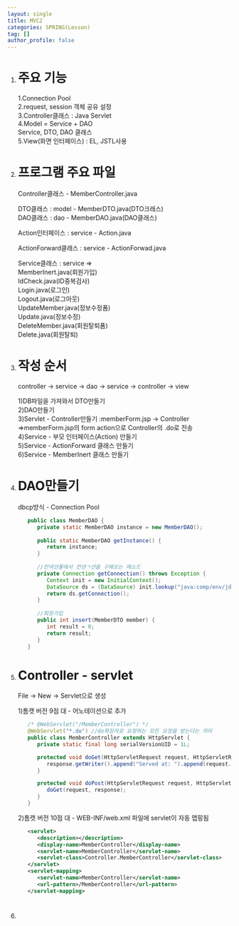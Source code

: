 ```yaml
---
layout: single
title: MVC2
categories: SPRING(Lesson)
tag: []
author_profile: false
---
```


1. # 주요 기능
   1.Connection Pool   
   2.request, session 객체 공유 설정   
   3.Controller클래스 : Java Servlet   
   4.Model = Service + DAO   
      Service, DTO, DAO 클래스   
   5.View(화면 인터페이스) : EL, JSTL사용   

1. # 프로그램 주요 파일
   Controller클래스 - MemberController.java   

   DTO클래스 : model - MemberDTO.java(DTO크래스)   
   DAO클래스 : dao - MemberDAO.java(DAO클래스)   

   Action인터페이스 : service - Action.java   
   
   ActionForward클래스 : service - ActionForwad.java   

   Service클래스 : service =>   
   MemberInert.java(회원가입)    
   IdCheck.java(ID중복검사)   
   Login.java(로그인)   
   Logout.java(로그아웃)   
   UpdateMember.java(정보수정폼)   
   Update.java(정보수정)   
   DeleteMember.java(회원탈퇴폼)   
   Delete.java(회원탈퇴)   

1. # 작성 순서

   controller -> service -> dao -> service -> controller -> view

   1)DB파일을 가져와서 DTO만들기   
   2)DAO만들기   
   3)Servlet - Controller만들기
   :memberForm.jsp -> Controller   
   =>memberForm.jsp의 form action으로 Controller의 .do로 전송   
   4)Service - 부모 인터페이스(Action) 만들기   
   5)Service - ActionForward 클래스 만들기   
   6)Service - MemberInert 클래스 만들기

1. # DAO만들기
   dbcp방식 - Connection Pool   

   ```java
      public class MemberDAO {
         private static MemberDAO instance = new MemberDAO(); 
               
         public static MemberDAO getInstance() {
            return instance;
         }
         
         //컨넥션풀에서 컨넨ㄱ션을 구해오는 메소드
         private Connection getConnection() throws Exception {
            Context init = new InitialContext();
            DataSource ds = (DataSource) init.lookup("java:comp/env/jdbc/orcl");
            return ds.getConnection();
         }
         
         //회원가입
         public int insert(MemberDTO member) {
            int result = 0;
            return result;
         }
      }
   ```

1. # Controller - servlet
   File -> New -> Servlet으로 생성   

   1)톰캣 버전 9점 대 - 어노테이션으로 추가   
   ```java
      /* @WebServlet("/MemberController") */
      @WebServlet("*.do") //do확장자로 요청하는 모든 요청을 받는다는 의미
      public class MemberController extends HttpServlet {
         private static final long serialVersionUID = 1L;

         protected void doGet(HttpServletRequest request, HttpServletResponse response) throws ServletException, IOException {
            response.getWriter().append("Served at: ").append(request.getContextPath());
         }

         protected void doPost(HttpServletRequest request, HttpServletResponse response) throws ServletException, IOException {
            doGet(request, response);
         }
      }
   ```

   2)톰캣 버전 10점 대 - WEB-INF/web.xml 파일에 servlet이 자동 맵핑됨   
   ```xml
      <servlet>
         <description></description>
         <display-name>MemberController</display-name>
         <servlet-name>MemberController</servlet-name>
         <servlet-class>Controller.MemberController</servlet-class>
      </servlet>
      <servlet-mapping>
         <servlet-name>MemberController</servlet-name>
         <url-pattern>/MemberController</url-pattern>
      </servlet-mapping>
   ```

1. # 
